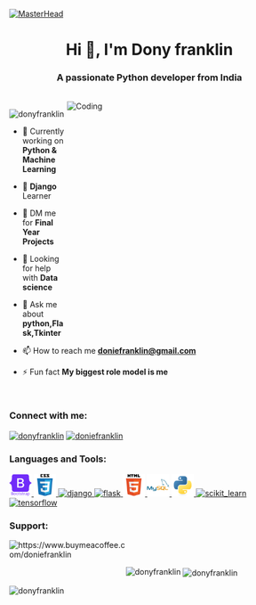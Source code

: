 [![MasterHead](https://media0.giphy.com/headers/GitHub/w8ZJLtJbmuph.gif)](https://donyfranklin.io)

<h1 align="center">Hi 👋, I'm Dony franklin</h1>
<h3 align="center">A passionate Python developer from India</h3>
<br>
<img align="right" alt="Coding" width="400" height="400" src="https://i.pinimg.com/originals/f1/e7/34/f1e734f9cade86fe737a9aa404ad5677.gif">

<p align="left"> <img src="https://komarev.com/ghpvc/?username=donyfranklin&label=Profile%20views&color=0e75b6&style=flat" alt="donyfranklin" /> </p>


- 🔭 Currently working on **Python & Machine Learning**

- 🌱 **Django** Learner
  
- 🔭 DM me for **Final Year Projects**
  
- 🤝 Looking for help with **Data science**

- 💬 Ask me about **python,Flask,Tkinter**

- 📫 How to reach me **doniefranklin@gmail.com**

- ⚡ Fun fact **My biggest role model is me**

<br>
<h3 align="left">Connect with me:</h3>
<p align="left">
<a href="https://linkedin.com/in/donyfranklin" target="blank"><img align="center" src="https://raw.githubusercontent.com/rahuldkjain/github-profile-readme-generator/master/src/images/icons/Social/linked-in-alt.svg" alt="donyfranklin" height="30" width="40" /></a>
<a href="https://instagram.com/doniefranklin" target="blank"><img align="center" src="https://raw.githubusercontent.com/rahuldkjain/github-profile-readme-generator/master/src/images/icons/Social/instagram.svg" alt="doniefranklin" height="30" width="40" /></a>
</p>

<h3 align="left">Languages and Tools:</h3>
<p align="left"> <a href="https://getbootstrap.com" target="_blank" rel="noreferrer"> <img src="https://raw.githubusercontent.com/devicons/devicon/master/icons/bootstrap/bootstrap-plain-wordmark.svg" alt="bootstrap" width="40" height="40"/> </a> <a href="https://www.w3schools.com/css/" target="_blank" rel="noreferrer"> <img src="https://raw.githubusercontent.com/devicons/devicon/master/icons/css3/css3-original-wordmark.svg" alt="css3" width="40" height="40"/> </a> <a href="https://www.djangoproject.com/" target="_blank" rel="noreferrer"> <img src="https://cdn.worldvectorlogo.com/logos/django.svg" alt="django" width="40" height="40"/> </a> <a href="https://flask.palletsprojects.com/" target="_blank" rel="noreferrer"> <img src="https://www.vectorlogo.zone/logos/pocoo_flask/pocoo_flask-icon.svg" alt="flask" width="40" height="40"/> </a> <a href="https://www.w3.org/html/" target="_blank" rel="noreferrer"> <img src="https://raw.githubusercontent.com/devicons/devicon/master/icons/html5/html5-original-wordmark.svg" alt="html5" width="40" height="40"/> </a> <a href="https://www.mysql.com/" target="_blank" rel="noreferrer"> <img src="https://raw.githubusercontent.com/devicons/devicon/master/icons/mysql/mysql-original-wordmark.svg" alt="mysql" width="40" height="40"/> </a> <a href="https://www.python.org" target="_blank" rel="noreferrer"> <img src="https://raw.githubusercontent.com/devicons/devicon/master/icons/python/python-original.svg" alt="python" width="40" height="40"/> </a> <a href="https://scikit-learn.org/" target="_blank" rel="noreferrer"> <img src="https://upload.wikimedia.org/wikipedia/commons/0/05/Scikit_learn_logo_small.svg" alt="scikit_learn" width="40" height="40"/> </a> <a href="https://www.tensorflow.org" target="_blank" rel="noreferrer"> <img src="https://www.vectorlogo.zone/logos/tensorflow/tensorflow-icon.svg" alt="tensorflow" width="40" height="40"/> </a> </p>

<h3 align="left">Support:</h3>
<p><a href="https://www.buymeacoffee.com/https://www.buymeacoffee.com/doniefranklin"> <img align="left" src="https://cdn.buymeacoffee.com/buttons/v2/default-yellow.png" height="50" width="210" alt="https://www.buymeacoffee.com/doniefranklin" /></a></p><br><br>

<p><img align="left" src="https://github-readme-stats.vercel.app/api/top-langs?username=donyfranklin&show_icons=true&locale=en&layout=compact" alt="donyfranklin" /></p>

<p>&nbsp;<img align="center" src="https://github-readme-stats.vercel.app/api?username=donyfranklin&show_icons=true&locale=en" alt="donyfranklin" /></p>

<p><img align="center" src="https://github-readme-streak-stats.herokuapp.com/?user=donyfranklin&" alt="donyfranklin" /></p>
